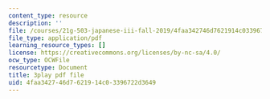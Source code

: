 ```yaml
---
content_type: resource
description: ''
file: /courses/21g-503-japanese-iii-fall-2019/4faa342746d7621914c03396722d3649_caSqb6LMF30.pdf
file_type: application/pdf
learning_resource_types: []
license: https://creativecommons.org/licenses/by-nc-sa/4.0/
ocw_type: OCWFile
resourcetype: Document
title: 3play pdf file
uid: 4faa3427-46d7-6219-14c0-3396722d3649
---
```


